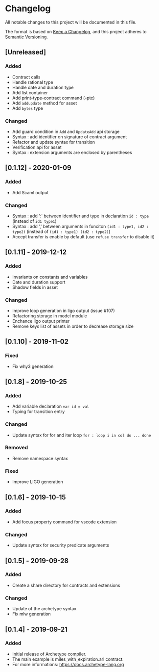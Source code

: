 # Changelog
All notable changes to this project will be documented in this file.

The format is based on [Keep a Changelog](https://keepachangelog.com/en/1.0.0/),
and this project adheres to [Semantic Versioning](https://semver.org/spec/v2.0.0.html).

## [Unreleased]
### Added
 - Contract calls
 - Handle rational type
 - Handle date and duration type
 - Add list container
 - Add print-type-contract command (-ptc)
 - Add `addupdate` method for asset
 - Add `bytes` type

### Changed
 - Add guard condition in `Add` and `UpdateAdd` api storage
 - Syntax : add identifier on signature of contract argument
 - Refactor and update syntax for transition
 - Verification api for asset
 - Syntax : extension arguments are enclosed by parentheses

## [0.1.12] - 2020-01-09
### Added
 - Add Scaml output

### Changed
 - Syntax : add ':' between identifier and type in declaration `id : type` (instead of `id1 type1`)
 - Syntax : add ',' between arguments in funciton `(id1 : type1, id2 : type2)` (instead of `(id1 : type1) (id2 : type2)`)
 - Accept transfer is enable by default (use `refuse transfer` to disable it)

## [0.1.11] - 2019-12-12
### Added
 - Invariants on constants and variables
 - Date and duration support
 - Shadow fields in asset

### Changed
 - Improve loop generation in ligo output (issue #107)
 - Refactoring storage in model module
 - Enchance ligo output printer
 - Remove keys list of assets in order to decrease storage size


## [0.1.10] - 2019-11-02
### Fixed
 - Fix why3 generation


## [0.1.8] - 2019-10-25
### Added
 - Add variable declaration `var id = val`
 - Typing for transition entry

### Changed
 - Update syntax for for and iter loop `for : loop i in col do ... done`

### Removed
 - Remove namespace syntax

### Fixed
 - Improve LIGO generation


## [0.1.6] - 2019-10-15
### Added
 - Add focus property command for vscode extension

### Changed
 - Update syntax for security predicate arguments


## [0.1.5] - 2019-09-28
### Added
 - Create a share directory for contracts and extensions

### Changed
 - Update of the archetype syntax
 - Fix mlw generation

## [0.1.4] - 2019-09-21
### Added
 - Initial release of Archetype compiler.
 - The main example is miles_with_expiration.arl contract.
 - For more informations: https://docs.archetype-lang.org
